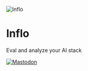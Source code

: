 ![Inflo](https://github.com/inflodev/.github/assets/3236669/cc14e321-e070-4dd1-b012-abddd819fab2)

# Inflo

Eval and analyze your AI stack

<a href="https://mastodon.social/@inflo" rel="me" >
<img src="https://camo.githubusercontent.com/f2444ae8dec7a4c0158a64d92b7970dc9cca90fc3b5ef7c6d5b2d8a193a87286/68747470733a2f2f696d672e736869656c64732e696f2f6d6173746f646f6e2f666f6c6c6f772f3131323539333430313332313537343130393f646f6d61696e3d68747470732533412532462532466d6173746f646f6e2e736f6369616c266c6162656c3d4d6173746f646f6e26636f6c6f723d363336346666266c6f676f3d6d6173746f646f6e266c6f676f436f6c6f723d7768697465267374796c653d666c61742d737175617265" alt="Mastodon" data-canonical-src="https://img.shields.io/mastodon/follow/112593401321574109?domain=https%3A%2F%2Fmastodon.social&amp;label=Mastodon&amp;color=6364ff&amp;logo=mastodon&amp;logoColor=white&amp;style=flat-square" style="max-width: 100%;">
</a>

